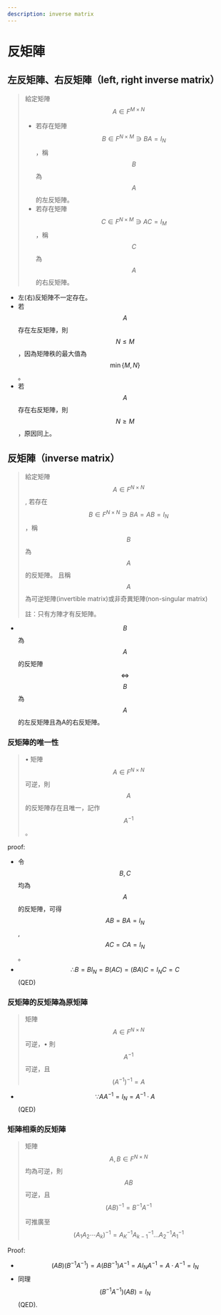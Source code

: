 ```yaml
---
description: inverse matrix
---
```


# 反矩陣

## 左反矩陣、右反矩陣（left, right inverse matrix）

> 給定矩陣$$ A \in F^{M \times N}$$
>
> * 若存在矩陣$$B \in F^{N \times M} \ni BA=I_N$$，稱$$B$$為$$A$$的左反矩陣。
> * 若存在矩陣$$C \in F^{ N \times M} \ni AC=I_M$$，稱$$C$$為$$A$$的右反矩陣。

* 左\(右\)反矩陣不一定存在。
* 若$$A$$存在左反矩陣，則$$N \leq M$$，因為矩陣秩的最大值為$$\min\{M,N\}$$。
* 若$$A$$存在右反矩陣，則$$N \geq M$$，原因同上。

## 反矩陣（inverse matrix）

> 給定矩陣$$A \in F^{N \times N}$$, 若存在$$B \in F^{N \times N}  \ni BA=AB=I_N$$，稱$$B$$為$$A$$的反矩陣。且稱$$A$$為可逆矩陣\(invertible matrix\)或非奇異矩陣\(non-singular matrix\)
>
> 註：只有方陣才有反矩陣。

* $$B$$為$$A$$的反矩陣$$\Leftrightarrow$$$$B$$為$$A$$的左反矩陣且為A的右反矩陣。

### 反矩陣的唯一性

> • 矩陣$$ A \in F^{N \times N}$$  可逆，則$$A$$的反矩陣存在且唯一，記作$$A^{−1}$$。

proof:

* 令$$B,C$$均為$$A$$的反矩陣，可得  $$AB=BA=I_N$$, $$AC=CA=I_N$$。
* $$∴B=BI_N=B(AC)=(BA)C=I_NC=C$$ \(QED\)

###  反矩陣的反矩陣為原矩陣

> 矩陣$$ A \in F^{N \times N}$$  可逆，• 則$$A^{−1}$$ 可逆，且$$(A^{−1} )^{−1}=A$$

* $$\because AA^{−1}=I_N=A^{−1}⋅A$$ \(QED\)

### 矩陣相乘的反矩陣

> 矩陣 $$A,B \in F^{N \times N}$$ 均為可逆，則$$AB$$可逆，且$$(AB)^{−1}=B^{−1} A^{−1}$$
>
> 可推廣至$$(A_1 A_2⋯A_k )^{−1}=A_K^{−1} A_{k−1}^{−1}\ldots A_2^{−1} A_1^{−1}$$

Proof:

* $$(AB)(B^{−1} A^{−1} )=A(BB^{−1} ) A^{−1}=AI_NA^{−1}=A⋅A^{−1}=I_N$$
* 同理 $$(B^{−1} A^{−1} )(AB)=I_N$$ \(QED\).



















